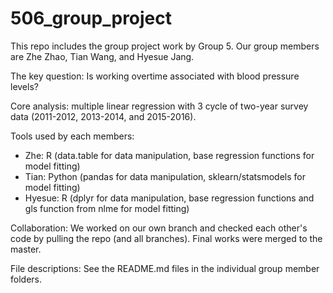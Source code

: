 # 506_group_project

This repo includes the group project work by Group 5. Our group members are Zhe Zhao, Tian Wang, and Hyesue Jang.


The key question: Is working overtime associated with blood pressure levels?


Core analysis: multiple linear regression with 3 cycle of two-year survey data (2011-2012, 2013-2014, and 2015-2016).


Tools used by each members:
- Zhe: R (data.table for data manipulation, base regression functions for model fitting)
- Tian: Python (pandas for data manipulation, sklearn/statsmodels for model fitting)
- Hyesue: R (dplyr for data manipulation, base regression functions and gls function from nlme for model fitting)


Collaboration: We worked on our own branch and checked each other's code by pulling the repo (and all branches). 
Final works were merged to the master.

File descriptions: See the README.md files in the individual group member folders.
